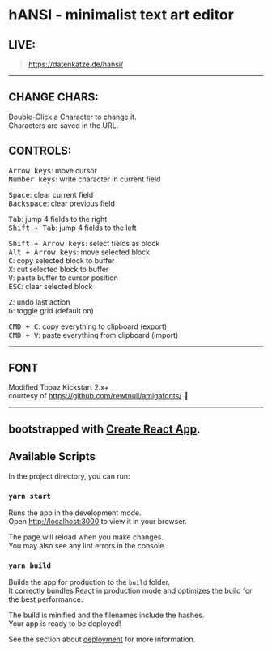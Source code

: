 # hANSI - minimalist text art editor

## LIVE:

> https://datenkatze.de/hansi/

--------------------------------------

## CHANGE CHARS:

Double-Click a Character to change it.  
Characters are saved in the URL.

## CONTROLS:

<kbd>Arrow keys</kbd>: move cursor  
<kbd>Number keys</kbd>: write character in current field

<kbd>Space</kbd>: clear current field  
<kbd>Backspace</kbd>: clear previous field

<kbd>Tab</kbd>: jump 4 fields to the right  
<kbd>Shift + Tab</kbd>: jump 4 fields to the left

<kbd>Shift + Arrow keys</kbd>: select fields as block  
<kbd>Alt + Arrow keys</kbd>: move selected block  
<kbd>C</kbd>: copy selected block to buffer  
<kbd>X</kbd>: cut selected block to buffer  
<kbd>V</kbd>: paste buffer to cursor position  
<kbd>ESC</kbd>: clear selected block

<kbd>Z</kbd>: undo last action   
<kbd>G</kbd>: toggle grid (default on)

<kbd>CMD + C</kbd>: copy everything to clipboard (export)  
<kbd>CMD + V</kbd>: paste everything from clipboard (import)

--------------------------------------

## FONT

Modified Topaz Kickstart 2.x+   
courtesy of https://github.com/rewtnull/amigafonts/ 🖤

--------------------------------------


## bootstrapped with [Create React App](https://github.com/facebook/create-react-app).

## Available Scripts

In the project directory, you can run:

### `yarn start`

Runs the app in the development mode.\
Open [http://localhost:3000](http://localhost:3000) to view it in your browser.

The page will reload when you make changes.\
You may also see any lint errors in the console.

### `yarn build`

Builds the app for production to the `build` folder.\
It correctly bundles React in production mode and optimizes the build for the best performance.

The build is minified and the filenames include the hashes.\
Your app is ready to be deployed!

See the section about [deployment](https://facebook.github.io/create-react-app/docs/deployment) for more information.

